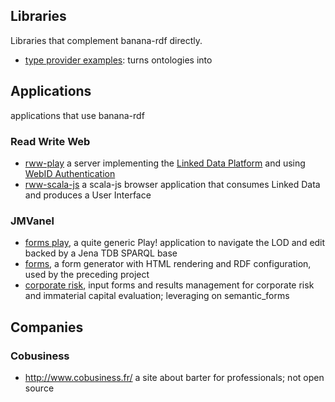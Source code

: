 ## Libraries

Libraries that complement banana-rdf directly.

* [type provider examples](https://github.com/travisbrown/type-provider-examples): turns ontologies into 

## Applications

applications that use banana-rdf 

### Read Write Web
* [rww-play](https://github.com/read-write-web/rww-play/) a server implementing the [Linked Data Platform](http://www.w3.org/TR/ldp/) and using [WebID Authentication](http://webid.info/spec/)
* [rww-scala-js](https://github.com/read-write-web/rww-scala-js) a scala-js browser application that consumes Linked Data and produces a User Interface

### JMVanel

* [forms play](https://github.com/jmvanel/semantic_forms/tree/master/scala/forms_play), a quite generic Play! application to navigate the LOD and edit backed by a Jena TDB SPARQL base
* [forms](https://github.com/jmvanel/semantic_forms/tree/master/scala/forms), a form generator with HTML rendering and RDF configuration, used by the preceding project
* [corporate risk](https://github.com/jmvanel/corporate_risk), input forms and results management for corporate risk and immaterial capital evaluation; leveraging on semantic_forms

## Companies

### Cobusiness
* http://www.cobusiness.fr/ a site about barter for professionals; not open source
